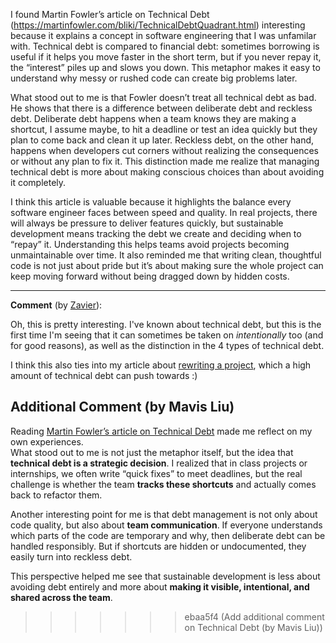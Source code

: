 I found Martin Fowler’s article on Technical Debt (https://martinfowler.com/bliki/TechnicalDebtQuadrant.html) interesting because it explains a concept in software engineering that I was unfamilar with. Technical debt is compared to financial debt: sometimes borrowing is useful if it helps you move faster in the short term, but if you never repay it, the “interest” piles up and slows you down. This metaphor makes it easy to understand why messy or rushed code can create big problems later.  

What stood out to me is that Fowler doesn’t treat all technical debt as bad. He shows that there is a difference between deliberate debt and reckless debt. Deliberate debt happens when a team knows they are making a shortcut, I assume maybe, to hit a deadline or test an idea quickly but they plan to come back and clean it up later. Reckless debt, on the other hand, happens when developers cut corners without realizing the consequences or without any plan to fix it. This distinction made me realize that managing technical debt is more about making conscious choices than about avoiding it completely.  

I think this article is valuable because it highlights the balance every software engineer faces between speed and quality. In real projects, there will always be pressure to deliver features quickly, but sustainable development means tracking the debt we create and deciding when to “repay” it. Understanding this helps teams avoid projects becoming unmaintainable over time. It also reminded me that writing clean, thoughtful code is not just about pride but it’s about making sure the whole project can keep moving forward without being dragged down by hidden costs.


---

**Comment** (by [Zavier](https://github.com/zs-5)):

Oh, this is pretty interesting. I've known about technical debt, but this is the first time I'm seeing that it can sometimes be taken on *intentionally* too (and for good reasons), as well as the distinction in the 4 types of technical debt.

I think this also ties into my article about [rewriting a project](https://github.com/agile-students-fall2025/2-git-practice-zs-5), which a high amount of technical debt can push towards :)

## Additional Comment (by Mavis Liu)

Reading [Martin Fowler’s article on Technical Debt](https://martinfowler.com/bliki/TechnicalDebtQuadrant.html) made me reflect on my own experiences.  
What stood out to me is not just the metaphor itself, but the idea that **technical debt is a strategic decision**. I realized that in class projects or internships, we often write “quick fixes” to meet deadlines, but the real challenge is whether the team **tracks these shortcuts** and actually comes back to refactor them.  

Another interesting point for me is that debt management is not only about code quality, but also about **team communication**. If everyone understands which parts of the code are temporary and why, then deliberate debt can be handled responsibly. But if shortcuts are hidden or undocumented, they easily turn into reckless debt.  

This perspective helped me see that sustainable development is less about avoiding debt entirely and more about **making it visible, intentional, and shared across the team**.
>>>>>>> ebaa5f4 (Add additional comment on Technical Debt (by Mavis Liu))
